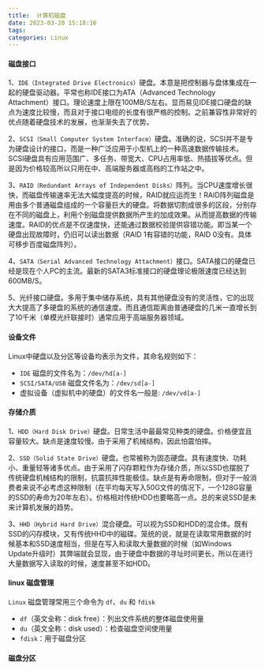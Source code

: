 ```yaml
---
title:  计算机磁盘
date: 2023-03-20 15:18:16
tags:
categories: Linux
---
```


#### 磁盘接口
1、`IDE（Integrated Drive Electronics）`硬盘。本意是把控制器与盘体集成在一起的硬盘驱动器。平常也称IDE接口为ATA（Advanced Technology Attachment）接口。理论速度上限在100MB/S左右。显而易见IDE接口硬盘的缺点为速度比较慢，而且对于接口电缆的长度有很严格的控制。之前兼容性非常好的优点随着硬盘技术的发展，也渐渐失去了优势。

2、`SCSI（Small Computer System Interface）`硬盘。准确的说，SCSI并不是专为硬盘设计的接口，而是一种广泛应用于小型机上的一种高速数据传输技术。SCSI硬盘具有应用范围广、多任务、带宽大、CPU占用率低、热插拔等优点。但是因为价格较高所以只用在中、高端服务器或高档的工作站之中。

3、`RAID（Redundant Arrays of Independent Disks）`阵列。当CPU速度增长很快，而磁盘传输速率无法大幅度提高的时候，RAID就应运而生！RAID阵列磁盘是用由多个普通磁盘组成的一个容量巨大的硬盘。将数据切割成很多的区段，分别存在不同的磁盘上，利用个别磁盘提供数据所产生的加成效果。从而提高数据的传输速度。RAID的优点是不仅速度快，还能通过数据校验提供容错功能。即当某一个硬盘出现故障时，仍旧可以读出数据（RAID 1有容错的功能，RAID 0没有。具体可移步百度磁盘阵列）。

4、`SATA（Serial Advanced Technology Attachment）`接口。SATA接口的硬盘已经是现在个人PC的主流。最新的SATA3标准接口的硬盘理论极限速度已经达到600MB/S。

5、光纤接口硬盘。多用于集中储存系统，具有其他硬盘没有的灵活性，它的出现大大提高了多硬盘的系统的通信速度。而且通信距离由普通硬盘的几米一直增长到了10千米（单模光纤联接时）通常应用于高端服务器领域。

#### 设备文件
Linux中硬盘以及分区等设备均表示为文件，其命名规则如下：
- `IDE` 磁盘的文件名为：`/dev/hd[a-]`
- `SCSI/SATA/USB` 磁盘文件名为：`/dev/sd[a-]`
- 虚拟设备（虚拟机中的硬盘）的文件名一般是: `/dev/vd[a-]`

#### 存储介质
1、`HDD（Hard Disk Drive）`硬盘。日常生活中最最常见种类的硬盘。价格便宜且容量较大。缺点是速度较慢。由于采用了机械结构，因此怕震怕摔。

2、`SSD（Solid State Drive）`硬盘。也常被称为固态硬盘。具有速度快、功耗小、重量轻等诸多优点。由于采用了闪存颗粒作为存储介质，所以SSD也摆脱了传统硬盘机械结构的限制，抗震抗摔性能极佳。缺点是有寿命限制，但对于一般消费者来说不必考虑这种限制（在平均每天写入50G文件的情况下，一个128G容量的SSD的寿命为20年左右）。价格相对传统HDD也要略高一点。总的来说SSD是未来计算机发展的趋势。

3、`HHD（Hybrid Hard Drive）`混合硬盘。可以视为SSD和HDD的混合体。既有SSD的闪存模块，又有传统HHD中的磁碟。笼统的说，就是在读取常用数据的时候基本和SSD速度相当，但是在写入和读取大量数据的时候（如Windows Update升级时）其弊端就会显现，由于硬盘中数据的寻址时间更长，所以在进行大量数据写入读取的时候，速度甚至不如HDD。

#### linux 磁盘管理
`Linux` 磁盘管理常用三个命令为 `df`、`du` 和 `fdisk`
- `df`（英文全称：disk free）：列出文件系统的整体磁盘使用量
- `du`（英文全称：disk used）：检查磁盘空间使用量
- `fdisk`：用于磁盘分区

#### 磁盘分区
